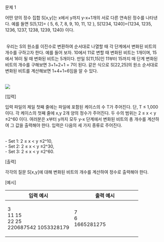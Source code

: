 <div class="problem">
  <div class="description">
    <div class="title">문제 1</div>
    <p>어떤 양의 정수 집합 S[x,y]는 x에서 y까지 y-x+1개의 서로 다른 연속된 정수를 나타낸다. 예를 들면 S[5,12]= { 5, 6, 7, 8, 9, 10, 11, 12 }, S[1234, 1240]={1234, 1235, 1236, 1237, 1238, 1239, 1240} 이다.
<br><br>
<br>&nbsp;우리는 S의 원소를 이진수로 변환하여 순서대로 나열할 때 각 단계에서 변화된 비트의 개수를 구하고자 한다. 예를 들어 보자. 10에서 11로 변할 때 변화된 비트는 1개이며, 15에서 16이 될 때 변화된 비트는 5개이다. 만일 S[11,15]인 11부터 15까지 매 단계 변화된 비트의 개수를 구해보면 3+1+2+1 = 7이 된다. 같은 식으로 S[22,25]의 원소 순서대로 변화된 비트를 계산해보면 1+4+1=6임을 알 수 있다.
<br><br>
<br><img src="https://s3.ap-northeast-2.amazonaws.com/codemonster/problems/5/image1.png" style="display:block;margin:0 auto;"></p>
  </div>
  <div class="input_constraints">
    <div class="title">[입력]</div>
    <p>입력 파일의 제일 첫째 줄에는 파일에 포함된 케이스의 수 T가 주어진다. 단, T ≤ 1,000이다. 각 케이스의 첫째 줄에 x,y 2개 양의 정수가 주어진다. 두 수의 범위는 2 ≤ x &lt; y ≤2^60 이다. 여러분은 x부터 y까지 모두 y-x 단계에서 변화된 비트의 총 개수를 계산하여 그 값을 출력해야 한다. 입력은 다음의 세 가지 종류로 주어진다.
<br><br>
<br>- Set 1: 2 ≤ x &lt; y ≤2^10,
<br>- Set 2: 2 ≤ x &lt; y ≤2^30,
<br>- Set 3: 2 ≤ x &lt; y ≤2^60.
</p>
  </div>
  <div class="output_constraints">
    <div class="title">[출력]</div>
    <p>각각의 질문 S[x,y]에 대해 변화된 비트의 개수를 계산하여 정수로 출력해야 한다.</p>
  </div>
  <div class="sample_testcase">
    <div class="title">[예시]</div>
    <table>
      <colgroup>
        <col width="50%">
        <col width="50%">
      </colgroup>
      <thead>
        <tr>
          <th>입력 예시</th>
          <th>출력 예시</th>
        </tr>
      </thead>
      <tbody>
        <tr>
          <td>
            <p>3
<br>11 15
<br>22 25
<br>220687542 1053328179</p>
          </td>
          <td>
            <p>7
<br>6
<br>1665281275</p>
          </td>
        </tr>
      </tbody>
    </table>
  </div>
</div>
